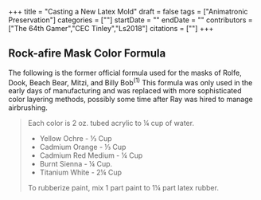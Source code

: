 +++
title = "Casting a New Latex Mold"
draft = false
tags = ["Animatronic Preservation"]
categories = [""]
startDate = ""
endDate = ""
contributors = ["The 64th Gamer","CEC Tinley","Ls2018"]
citations = [""]
+++

## Rock-afire Mask Color Formula

The following is the former official formula used for the masks of Rolfe, Dook, Beach Bear, Mitzi, and Billy Bob<sup>(1)</sup> This formula was only used in the early days of manufacturing and was replaced with more sophisticated color layering methods, possibly some time after Ray was hired to manage airbrushing.

> Each color is 2 oz. tubed acrylic to ¼ cup of water.
>
> - Yellow Ochre - ⅓ Cup
> - Cadmium Orange - ⅓ Cup
> - Cadmium Red Medium - ¼ Cup
> - Burnt Sienna - ¼ Cup.
> - Titanium White - 2¼ Cup
>
> To rubberize paint, mix 1 part paint to 1¼ part latex rubber.
